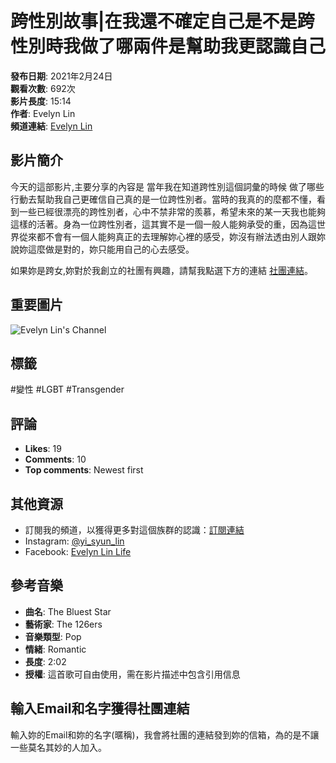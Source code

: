 # 跨性別故事|在我還不確定自己是不是跨性別時我做了哪兩件是幫助我更認識自己

**發布日期**: 2021年2月24日  
**觀看次數**: 692次  
**影片長度**: 15:14  
**作者**: Evelyn Lin  
**頻道連結**: [Evelyn Lin](https://www.youtube.com/channel/UC-NMN_JyLIbxvg-S4jOuxlA)  

## 影片簡介
今天的這部影片,主要分享的內容是 當年我在知道跨性別這個詞彙的時候 做了哪些行動去幫助我自己更確信自己真的是一位跨性別者。當時的我真的的麼都不懂，看到一些已經很漂亮的跨性別者，心中不禁非常的羨慕，希望未來的某一天我也能夠這樣的活著。身為一位跨性別者，這其實不是一個一般人能夠承受的重，因為這世界從來都不會有一個人能夠真正的去理解妳心裡的感受，妳沒有辦法透由別人跟妳說妳這麼做是對的，妳只能用自己的心去感受。

如果妳是跨女,妳對於我創立的社團有興趣，請幫我點選下方的連結 [社團連結](https://bit.ly/2OX3dUy)。

## 重要圖片
![Evelyn Lin's Channel](https://i.ytimg.com/an/-NMN_JyLIbxvg-S4jOuxlA/featured_channel.jpg?v=6006811b)

## 標籤
#變性 #LGBT #Transgender

## 評論
- **Likes**: 19
- **Comments**: 10  
- **Top comments**: Newest first  

## 其他資源
- 訂閱我的頻道，以獲得更多對這個族群的認識：[訂閱連結](https://bit.ly/2S7PwU5)  
- Instagram: [@yi_syun_lin](https://www.instagram.com/yi_syun_lin/)  
- Facebook: [Evelyn Lin Life](https://www.facebook.com/EvelynLinlife)  

## 參考音樂
- **曲名**: The Bluest Star  
- **藝術家**: The 126ers  
- **音樂類型**: Pop  
- **情緒**: Romantic  
- **長度**: 2:02  
- **授權**: 這首歌可自由使用，需在影片描述中包含引用信息

## 輸入Email和名字獲得社團連結  
輸入妳的Email和妳的名字(暱稱)，我會將社團的連結發到妳的信箱，為的是不讓一些莫名其妙的人加入。